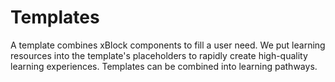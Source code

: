 # Templates
A template combines xBlock components to fill a user need. We put learning resources into the template's placeholders to rapidly create high-quality learning experiences. Templates can be combined into learning pathways. 